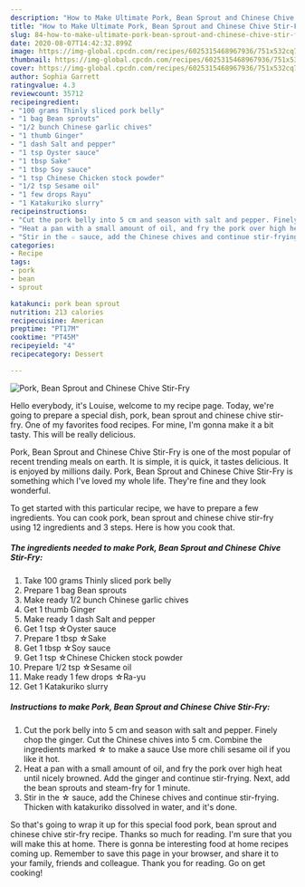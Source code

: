 ```yaml
---
description: "How to Make Ultimate Pork, Bean Sprout and Chinese Chive Stir-Fry"
title: "How to Make Ultimate Pork, Bean Sprout and Chinese Chive Stir-Fry"
slug: 84-how-to-make-ultimate-pork-bean-sprout-and-chinese-chive-stir-fry
date: 2020-08-07T14:42:32.899Z
image: https://img-global.cpcdn.com/recipes/6025315468967936/751x532cq70/pork-bean-sprout-and-chinese-chive-stir-fry-recipe-main-photo.jpg
thumbnail: https://img-global.cpcdn.com/recipes/6025315468967936/751x532cq70/pork-bean-sprout-and-chinese-chive-stir-fry-recipe-main-photo.jpg
cover: https://img-global.cpcdn.com/recipes/6025315468967936/751x532cq70/pork-bean-sprout-and-chinese-chive-stir-fry-recipe-main-photo.jpg
author: Sophia Garrett
ratingvalue: 4.3
reviewcount: 35712
recipeingredient:
- "100 grams Thinly sliced pork belly"
- "1 bag Bean sprouts"
- "1/2 bunch Chinese garlic chives"
- "1 thumb Ginger"
- "1 dash Salt and pepper"
- "1 tsp Oyster sauce"
- "1 tbsp Sake"
- "1 tbsp Soy sauce"
- "1 tsp Chinese Chicken stock powder"
- "1/2 tsp Sesame oil"
- "1 few drops Rayu"
- "1 Katakuriko slurry"
recipeinstructions:
- "Cut the pork belly into 5 cm and season with salt and pepper. Finely chop the ginger. Cut the Chinese chives into 5 cm. Combine the ingredients marked ☆ to make a sauce Use more chili sesame oil if you like it hot."
- "Heat a pan with a small amount of oil, and fry the pork over high heat until nicely browned. Add the ginger and continue stir-frying. Next, add the bean sprouts and steam-fry for 1 minute."
- "Stir in the ☆ sauce, add the Chinese chives and continue stir-frying. Thicken with katakuriko dissolved in water, and it&#39;s done."
categories:
- Recipe
tags:
- pork
- bean
- sprout

katakunci: pork bean sprout 
nutrition: 213 calories
recipecuisine: American
preptime: "PT17M"
cooktime: "PT45M"
recipeyield: "4"
recipecategory: Dessert

---
```



![Pork, Bean Sprout and Chinese Chive Stir-Fry](https://img-global.cpcdn.com/recipes/6025315468967936/751x532cq70/pork-bean-sprout-and-chinese-chive-stir-fry-recipe-main-photo.jpg)

Hello everybody, it's Louise, welcome to my recipe page. Today, we're going to prepare a special dish, pork, bean sprout and chinese chive stir-fry. One of my favorites food recipes. For mine, I'm gonna make it a bit tasty. This will be really delicious.



Pork, Bean Sprout and Chinese Chive Stir-Fry is one of the most popular of recent trending meals on earth. It is simple, it is quick, it tastes delicious. It is enjoyed by millions daily. Pork, Bean Sprout and Chinese Chive Stir-Fry is something which I've loved my whole life. They're fine and they look wonderful.


To get started with this particular recipe, we have to prepare a few ingredients. You can cook pork, bean sprout and chinese chive stir-fry using 12 ingredients and 3 steps. Here is how you cook that.

<!--inarticleads1-->

##### The ingredients needed to make Pork, Bean Sprout and Chinese Chive Stir-Fry:

1. Take 100 grams Thinly sliced pork belly
1. Prepare 1 bag Bean sprouts
1. Make ready 1/2 bunch Chinese garlic chives
1. Get 1 thumb Ginger
1. Make ready 1 dash Salt and pepper
1. Get 1 tsp ☆Oyster sauce
1. Prepare 1 tbsp ☆Sake
1. Get 1 tbsp ☆Soy sauce
1. Get 1 tsp ☆Chinese Chicken stock powder
1. Prepare 1/2 tsp ☆Sesame oil
1. Make ready 1 few drops ☆Ra-yu
1. Get 1 Katakuriko slurry




<!--inarticleads2-->

##### Instructions to make Pork, Bean Sprout and Chinese Chive Stir-Fry:

1. Cut the pork belly into 5 cm and season with salt and pepper. Finely chop the ginger. Cut the Chinese chives into 5 cm. Combine the ingredients marked ☆ to make a sauce Use more chili sesame oil if you like it hot.
1. Heat a pan with a small amount of oil, and fry the pork over high heat until nicely browned. Add the ginger and continue stir-frying. Next, add the bean sprouts and steam-fry for 1 minute.
1. Stir in the ☆ sauce, add the Chinese chives and continue stir-frying. Thicken with katakuriko dissolved in water, and it&#39;s done.




So that's going to wrap it up for this special food pork, bean sprout and chinese chive stir-fry recipe. Thanks so much for reading. I'm sure that you will make this at home. There is gonna be interesting food at home recipes coming up. Remember to save this page in your browser, and share it to your family, friends and colleague. Thank you for reading. Go on get cooking!
